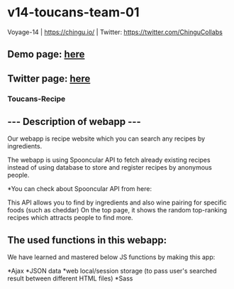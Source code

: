 # v14-toucans-team-01
Voyage-14 | https://chingu.io/ | Twitter: https://twitter.com/ChinguCollabs

## Demo page: [here](https://v14-toucans-master.netlify.com/)
## Twitter page: [here](https://twitter.com/toucansrecipes)

### Toucans-Recipe

## --- Description of webapp ---
Our webapp is recipe website which you can search any recipes by ingredients.

The webapp is using Spooncular API to fetch already existing recipes instead of using database to store and register recipes by anonymous people. 

*You can check about Spooncular API from here:

This API allows you to find by ingredients and also wine pairing for specific foods (such as cheddar)
On the top page, it shows the random top-ranking recipes which attracts people to find more.

## The used functions in this webapp:

We have learned and mastered below JS functions by making this app:

*Ajax
*JSON data
*web local/session storage (to pass user's searched result between different HTML files)
*Sass


